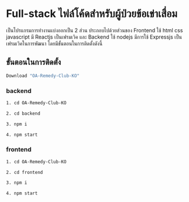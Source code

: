 # Full-stack ไฟล์โค้ดสำหรับผู้ป่วยข้อเข่าเสื่อม 

เป็นโปรแกรมการทำงานแบ่งออกเป็น 2 ส่วน ประกอบไปด้วยส่วนของ Frontend ใช้ html css javascript มี Reactjs เป็นเฟรมเวิค และ Backend ใช้ nodejs มีการใช้ Expressjs เป็นเฟรมเวิคในการพัฒนา
โดยมีขั้นตอนในการติดตั้งดังนี้ 

## ขั้นตอนในการติดตั้ง

``` bash
Download "OA-Remedy-Club-KO"
```

### backend

``` bash
1. cd OA-Remedy-Club-KO
```

``` bash
2. cd backend 
```

``` bash
3. npm i
```

``` bash
4. npm start
```


### frontend 

``` bash
1. cd OA-Remedy-Club-KO
```

``` bash
2. cd frontend 
```

``` bash
3. npm i
```

``` bash
4. npm start
```




